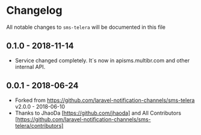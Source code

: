# Changelog

All notable changes to `sms-telera` will be documented in this file

## 0.1.0 - 2018-11-14
- Service changed completely. It´s now in apisms.multibr.com and other internal API.

## 0.0.1 - 2018-06-24

- Forked from https://github.com/laravel-notification-channels/sms-telera v2.0.0 - 2018-06-10
- Thanks to JhaoDa [https://github.com/jhaoda] and All Contributors [https://github.com/laravel-notification-channels/sms-telera/contributors]
